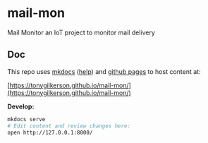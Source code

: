 # mail-mon

Mail Monitor an IoT project to monitor mail delivery

## Doc

This repo uses [mkdocs](https://www.mkdocs.org/) ([help](https://mkdocs.readthedocs.io/en/0.10/)) and [github pages](https://help.github.com/articles/configuring-a-publishing-source-for-github-pages/) to host content at:

[https://tonygilkerson.github.io/mail-mon/](https://tonygilkerson.github.io/mail-mon/)

**Develop:**

```sh
mkdocs serve
# Edit content and review changes here:
open http://127.0.0.1:8000/
```
